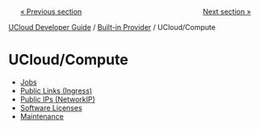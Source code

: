 <p align='center'>
<a href='/docs/developer-guide/built-in-provider/storage/shares.md'>« Previous section</a>
&nbsp;&nbsp;&nbsp;&nbsp;&nbsp;&nbsp;&nbsp;&nbsp;&nbsp;&nbsp;&nbsp;&nbsp;&nbsp;&nbsp;&nbsp;&nbsp;&nbsp;&nbsp;&nbsp;&nbsp;&nbsp;&nbsp;&nbsp;&nbsp;&nbsp;&nbsp;&nbsp;&nbsp;&nbsp;&nbsp;&nbsp;&nbsp;&nbsp;&nbsp;&nbsp;&nbsp;&nbsp;&nbsp;&nbsp;&nbsp;&nbsp;&nbsp;&nbsp;&nbsp;&nbsp;&nbsp;&nbsp;&nbsp;&nbsp;&nbsp;&nbsp;&nbsp;&nbsp;&nbsp;&nbsp;&nbsp;&nbsp;&nbsp;&nbsp;&nbsp;<a href='/docs/developer-guide/built-in-provider/compute/jobs.md'>Next section »</a>
</p>


[UCloud Developer Guide](/docs/developer-guide/README.md) / [Built-in Provider](/docs/developer-guide/built-in-provider/README.md) / UCloud/Compute
# UCloud/Compute

 - [Jobs](/docs/developer-guide/built-in-provider/compute/jobs.md)
 - [Public Links (Ingress)](/docs/developer-guide/built-in-provider/compute/ingress.md)
 - [Public IPs (NetworkIP)](/docs/developer-guide/built-in-provider/compute/ips/README.md)
 - [Software Licenses](/docs/developer-guide/built-in-provider/compute/licenses/README.md)
 - [Maintenance](/docs/developer-guide/built-in-provider/compute/maintenance.md)
